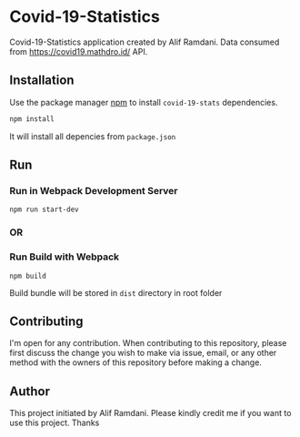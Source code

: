 # Covid-19-Statistics

Covid-19-Statistics application created by Alif Ramdani. Data consumed from https://covid19.mathdro.id/ API.
## Installation

Use the package manager [npm](https://www.npmjs.com/get-npm) to install `covid-19-stats` dependencies.

```bash
npm install 
```
It will install all depencies from `package.json`

## Run
### Run in Webpack Development Server

```
npm run start-dev
```
### OR

### Run Build with Webpack
```
npm build
```
Build bundle will be stored in `dist` directory in root folder

## Contributing

I'm open for any contribution. When contributing to this repository, please first discuss the change you wish to make via issue, email, or any other method with the owners of this repository before making a change.

## Author

This project initiated by Alif Ramdani. Please kindly credit me if you want to use this project. Thanks
